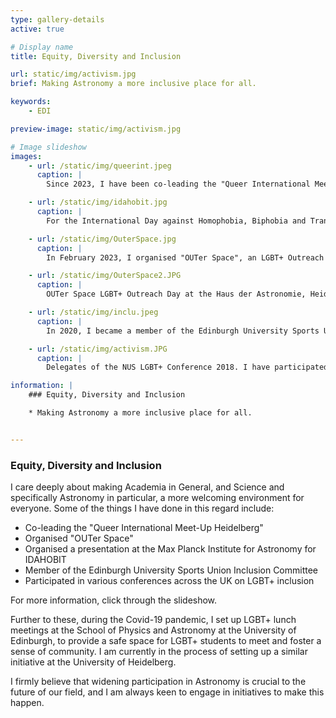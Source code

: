 ```yaml
---
type: gallery-details
active: true

# Display name
title: Equity, Diversity and Inclusion

url: static/img/activism.jpg
brief: Making Astronomy a more inclusive place for all.

keywords:
    - EDI

preview-image: static/img/activism.jpg

# Image slideshow
images:
    - url: /static/img/queerint.jpeg
      caption: |
        Since 2023, I have been co-leading the "Queer International Meet-Up Heidelberg" as part of the PLUS Charity's offer of groups and meetings for queer people in the region. Image Credit: PLUS Rhein-Neckar e.V.

    - url: /static/img/idahobit.jpg
      caption: |
        For the International Day against Homophobia, Biphobia and Transphobia (IDAHOBIT) 2023 I organised a presentation at the Max Planck Institute for Astronomy, inviting Emily Hunt to speak about her experience with activism for greater LGBT+ inclusion within Astronomy. Image Credit: Evert Nasedkin

    - url: /static/img/OuterSpace.jpg
      caption: |
        In February 2023, I organised "OUTer Space", an LGBT+ Outreach day at the Haus der Astronomie (House of Astronomy) in Heidelberg. I planned, organised, and executed the day consisting of a planetarium show, tours of the telescopes, the stellar model, as well as talks from LGBT+ Scientists and Allies and a Q&A Panel. Image Credit: Evert Nasedkin

    - url: /static/img/OuterSpace2.JPG
      caption: |
        OUTer Space LGBT+ Outreach Day at the Haus der Astronomie, Heidelberg. Image Credit: Yanu Khusanova

    - url: /static/img/inclu.jpeg
      caption: |
        In 2020, I became a member of the Edinburgh University Sports Union Inclusion Committee, to advocate for equity and inclusion in university sports. Image Credit: EUSU

    - url: /static/img/activism.JPG
      caption: |
        Delegates of the NUS LGBT+ Conference 2018. I have participated in various conferences across the UK on LGBT+ inclusion (e.g. LGBTYS Youth Summit in Falkirk 2017, NUS LGBT+ Conference in Edinburgh 2018, among others)

information: |
    ### Equity, Diversity and Inclusion

    * Making Astronomy a more inclusive place for all.


---
```


### Equity, Diversity and Inclusion

I care deeply about making Academia in General, and Science and specifically Astronomy in particular, a more welcoming environment for everyone. Some of the things I have done in this regard include:

- Co-leading the "Queer International Meet-Up Heidelberg"
- Organised "OUTer Space"
- Organised a presentation at the Max Planck Institute for Astronomy for IDAHOBIT
- Member of the Edinburgh University Sports Union Inclusion Committee
- Participated in various conferences across the UK on LGBT+ inclusion

For more information, click through the slideshow.

Further to these, during the Covid-19 pandemic, I set up LGBT+ lunch meetings at the School of Physics and Astronomy at the University of Edinburgh, to provide a safe space for LGBT+ students to meet and foster a sense of community. I am currently in the process of setting up a similar initiative at the University of Heidelberg.

I firmly believe that widening participation in Astronomy is crucial to the future of our field, and I am always keen to engage in initiatives to make this happen.
